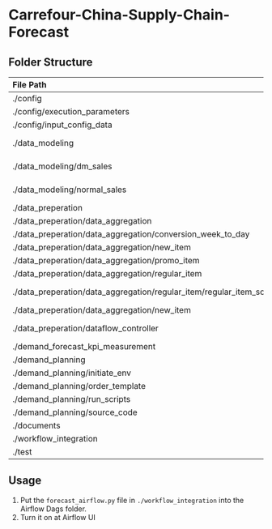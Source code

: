 # Carrefour-China-Supply-Chain-Forecast


Folder Structure 
--------

| File Path                                         | content                                                       |
| :---------------                                  | :------------------------------------------------------------ |
| ./config                                          | Configs                                                       |
| ./config/execution_parameters                     | Execution_parameters                                          |
| ./config/input_config_data                        | Input_config_data                                             |
| ./data_modeling                                   | Code of model training and prediction                         |
| ./data_modeling/dm_sales                          | Code of DM model training and prediction                      |
| ./data_modeling/normal_sales                      | Code of Normal model training and prediction                  |
| ./data_preperation                                | Code of data processing                                       |
| ./data_preperation/data_aggregation               | SQLs of Data_aggregation                                      |
| ./data_preperation/data_aggregation/conversion_week_to_day | SQLs of conversion_week_to_day                       |
| ./data_preperation/data_aggregation/new_item      | SQLs of new_item                                              |
| ./data_preperation/data_aggregation/promo_item    | SQLs of promo_item                                            |
| ./data_preperation/data_aggregation/regular_item  | SQLs of regular_item                                          |
| ./data_preperation/data_aggregation/regular_item/regular_item_source_code | source code of Scala for regular item |
| ./data_preperation/data_aggregation/new_item      | SQLs of new_item                                              |
| ./data_preperation/dataflow_controller            | Controller of data aggregation in Python                      |
| ./demand_forecast_kpi_measurement                 | demand_forecast_kpi_measurement                               |
| ./demand_planning                                 | demand_planning                                               |
| ./demand_planning/initiate_env                    | demand_planning initiate_env                                  |
| ./demand_planning/order_template                  | demand_planning order_template                                |
| ./demand_planning/run_scripts                     | demand_planning run_scripts                                   |
| ./demand_planning/source_code                     | demand_planning source_code                                   |
| ./documents                                       | documents                                                     |
| ./workflow_integration                            | Airflow Dags.                                                 |
| ./test                                            | Files for testing                                             |


Usage
--------

1. Put the ```forecast_airflow.py``` file in ```./workflow_integration``` into the Airflow Dags folder.
2. Turn it on at Airflow UI